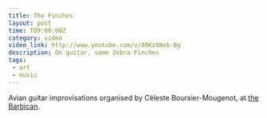 ```yaml
---
title: The Finches
layout: post
time: T09:00:00Z
category: video
video_link: http://www.youtube.com/v/89Kz8Nxb-Bg
description: On guitar, some Zebra Finches
tags:
 - art
 - music
---
```


Avian guitar improvisations organised by C&#233;leste Boursier-Mougenot, at [the Barbican](http://www.barbican.org.uk/artgallery/event-detail.asp?ID=9713).
